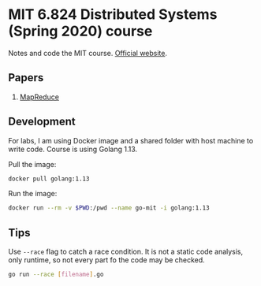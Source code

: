 # MIT 6.824 Distributed Systems (Spring 2020) course

Notes and code the MIT course. [Official website](https://pdos.csail.mit.edu/6.824/).

## Papers

1. [MapReduce](https://static.googleusercontent.com/media/research.google.com/en//archive/mapreduce-osdi04.pdf)

## Development

For labs, I am using Docker image and a shared folder with host machine to write code. Course is using Golang 1.13.

Pull the image:

```bash
docker pull golang:1.13
```

Run the image:

```bash
docker run --rm -v $PWD:/pwd --name go-mit -i golang:1.13
```

## Tips

Use `--race` flag to catch a race condition. It is not a static code analysis, only runtime, so not every part fo the code may be checked.

```bash
go run --race [filename].go
```
